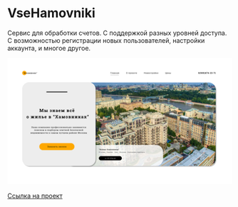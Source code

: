 <h1 align="left">VseHamovniki</h1>

<p>
  Сервис для обработки счетов. С поддержкой разных уровней доступа. С возможностью регистрации новых пользователей, настройки аккаунта, и многое другое.
</p>

![WAP](VseHamovniki.png)

[Ссылка на проект](https://www.figma.com/file/lFRquQbcvaHINFIjH4v2xx/VseHamovniki?node-id=4%3A2&t=iaKAsy0ViimMHW9d-1)
